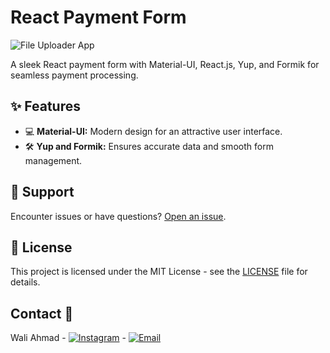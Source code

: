 # React Payment Form

![File Uploader App](/public/assets/svg/preview.png)

A sleek React payment form with Material-UI, React.js, Yup, and Formik for seamless payment processing.

## ✨ Features

- 💻 **Material-UI:** Modern design for an attractive user interface.
- 🛠️ **Yup and Formik:** Ensures accurate data and smooth form management.


## 🤝 Support

Encounter issues or have questions? [Open an issue](https://github.com/walifile/react-payment-form/issues).

## 📄 License

This project is licensed under the MIT License - see the [LICENSE](LICENSE) file for details.

## Contact 📧

Wali Ahmad - [![Instagram](https://img.shields.io/badge/-Instagram-E4405F?style=flat-square&logo=instagram&logoColor=white)](https://www.instagram.com/developer_ashishk/) - [![Email](https://img.shields.io/badge/-Email-D14836?style=flat-square&logo=outlook&logoColor=white)](https://outlook.live.com/mail/0/)
